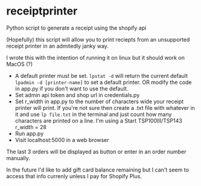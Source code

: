 # receiptprinter
Python script to generate a receipt using the shopify api

(Hopefully) this script will allow you to print reciepts from an unsupported receipt printer in an admitedly janky way.

I wrote this with the intention of running it on linux but it should work on MacOS (?)

* A default printer must be set. `lpstat -d` will return the current default `lpadmin -d [printer-name]` to set a default printer. OR modify the code in app.py if you don't want to use the default. 
* Set admin api token and shop url in credentials.py
* Set r_width in app.py to the number of characters wide your receipt printer will print. If you're not sure then create a .txt file with whatever in it and use `lp file.txt` in the terminal and just count how many characters are printed on a line. I'm using a Start TSP100III/TSP143 r_width = 28
* Run app.py
* Visit localhost:5000 in a web browser

The last 3 orders will be displayed as button or enter in an order number manually.

In the future I'd like to add gift card balance remaining but I can't seem to access that info currenly unless I pay for Shopify Plus.

